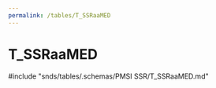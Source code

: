 ```yaml
---
permalink: /tables/T_SSRaaMED
---
```

# T\_SSRaaMED
<!-- SPDX-License-Identifier: MPL-2.0 -->

<!-- ATTENTION : Ne pas supprimer ou modifier la ligne ci-dessous -->
#include "snds/tables/.schemas/PMSI SSR/T_SSRaaMED.md"
<!-- ATTENTION : Ne pas supprimer ou modifier la ligne ci-dessus -->
